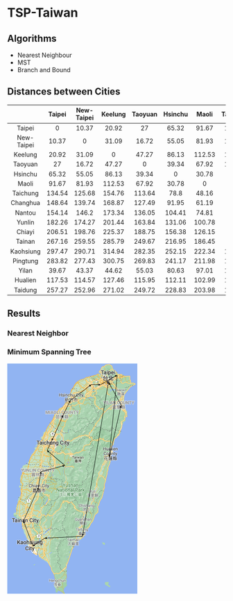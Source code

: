 # TSP-Taiwan

## Algorithms 
- Nearest Neighbour
- MST
- Branch and Bound

## Distances between Cities
| | Taipei     | New-Taipei | Keelung | Taoyuan | Hsinchu | Maoli  | Taichung | Changhua | Nantou | Yunlin | Chiayi | Tainan | Kaohsiung | Pingtung | Yilan  | Hualien | Taidung |
|:----------:|:----------:|:-------:|:-------:|:-------:|:------:|:--------:|:--------:|:------:|:------:|:------:|:------:|:---------:|:--------:|:------:|:-------:|:-------:|:------:|
| Taipei     | 0          | 10.37   | 20.92   | 27      | 65.32  | 91.67    | 134.54   | 148.64 | 154.14 | 182.26 | 206.51 | 267.16    | 297.47   | 283.82 | 39.67   | 117.53  | 257.27 |
| New-Taipei | 10.37      | 0       | 31.09   | 16.72   | 55.05  | 81.93    | 125.68   | 139.74 | 146.2  | 174.27 | 198.76 | 259.55    | 290.71   | 277.43 | 43.37   | 114.57  | 252.96 |
| Keelung    | 20.92      | 31.09   | 0       | 47.27   | 86.13  | 112.53   | 154.76   | 168.87 | 173.34 | 201.44 | 225.37 | 285.79    | 314.94   | 300.75 | 44.62   | 127.46  | 271.02 |
| Taoyuan    | 27         | 16.72   | 47.27   | 0       | 39.34  | 67.92    | 113.64   | 127.49 | 136.05 | 163.84 | 188.75 | 249.67    | 282.35   | 269.83 | 55.03   | 115.95  | 249.72 |
| Hsinchu    | 65.32      | 55.05   | 86.13   | 39.34   | 0      | 30.78    | 78.8     | 91.95  | 104.41 | 131.06 | 156.38 | 216.95    | 252.15   | 241.17 | 80.63   | 112.11  | 228.83 |
| Maoli      | 91.67      | 81.93   | 112.53  | 67.92   | 30.78  | 0        | 48.16    | 61.19  | 74.81  | 100.78 | 126.15 | 186.45    | 222.34   | 211.98 | 97.01   | 102.99  | 203.98 |
| Taichung   | 134.54     | 125.68  | 154.76  | 113.64  | 78.8   | 48.16    | 0        | 14.13  | 29.13  | 52.86  | 78.16  | 138.3     | 174.77   | 165.21 | 129.51  | 100.39  | 164.57 |
| Changhua   | 148.64     | 139.74  | 168.87  | 127.49  | 91.95  | 61.19    | 14.13    | 0      | 24.31  | 41.89  | 66.75  | 125.9     | 163.57   | 154.96 | 143.33  | 109.49  | 159.28 |
| Nantou     | 154.14     | 146.2   | 173.34  | 136.05  | 104.41 | 74.81    | 29.13    | 24.31  | 0      | 28.12  | 52.72  | 113.61    | 147.71   | 137.19 | 142.44  | 94.75   | 135.92 |
| Yunlin     | 182.26     | 174.27  | 201.44  | 163.84  | 131.06 | 100.78   | 52.86    | 41.89  | 28.12  | 0      | 25.34  | 85.97     | 121.95   | 113.07 | 169.96  | 115.83  | 122.77 |
| Chiayi     | 206.51     | 198.76  | 225.37  | 188.75  | 156.38 | 126.15   | 78.16    | 66.75  | 52.72  | 25.34  | 0      | 60.9      | 96.82    | 88.84  | 192.27  | 131.54  | 107.65 |
| Tainan     | 267.16     | 259.55  | 285.79  | 249.67  | 216.95 | 186.45   | 138.3    | 125.9  | 113.61 | 85.97  | 60.9   | 0         | 43.36    | 46.31  | 251.21  | 183.68  | 103.32 |
| Kaohsiung  | 297.47     | 290.71  | 314.94  | 282.35  | 252.15 | 222.34   | 174.77   | 163.57 | 147.71 | 121.95 | 96.82  | 43.36     | 0        | 19.33  | 277.36  | 202.64  | 87.3   |
| Pingtung   | 283.82     | 277.43  | 300.75  | 269.83  | 241.17 | 211.98   | 165.21   | 154.96 | 137.19 | 113.07 | 88.84  | 46.31     | 19.33    | 0      | 262.11  | 185.77  | 68.43  |
| Yilan      | 39.67      | 43.37   | 44.62   | 55.03   | 80.63  | 97.01    | 129.51   | 143.33 | 142.44 | 169.96 | 192.27 | 251.21    | 277.36   | 262.11 | 0       | 83.5    | 228.3  |
| Hualien    | 117.53     | 114.57  | 127.46  | 115.95  | 112.11 | 102.99   | 100.39   | 109.49 | 94.75  | 115.83 | 131.54 | 183.68    | 202.64   | 185.77 | 83.5    | 0       | 145.51 |
| Taidung    | 257.27     | 252.96  | 271.02  | 249.72  | 228.83 | 203.98   | 164.57   | 159.28 | 135.92 | 122.77 | 107.65 | 103.32    | 87.3     | 68.43  | 228.3   | 145.51  | 0      |


## Results
### Nearest Neighbor
### Minimum Spanning Tree
<img src="MST_Result.png" width="300">
